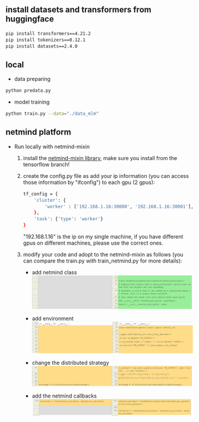 ## install datasets and transformers from huggingface

```bash
pip install transformers==4.21.2
pip install tokenizers==0.12.1
pip install datasets==2.4.0
```

## local

* data preparing
```bash
python predata.py
```

* model training
```bash
python train.py --data="./data_mlm"
```

## netmind platform
* Run locally with netmind-mixin
    1. install the [netmind-mixin library](https://github.com/protagolabs/NetMind-Mixin/tree/feature-tf-netmind), make sure you install from the tensorflow branch!
    2. create the config.py file as add your ip information (you can access those information by "ifconfig") to each gpu (2 gpus):
        ```bash
        tf_config = {
            'cluster': {
                'worker' : ['192.168.1.16:30000', '192.168.1.16:30001'],
            },
            'task': {'type': 'worker'}
        }
        ```
        "192.168.1.16" is the ip on my single machine, if you have different gpus on different machines, please use the correct ones.

    2. modify your code and adopt to the netmind-mixin as follows (you can compare the train.py with train_netmind.py for more details):

        * add netmind class
            ![add netmind callbacks](imgs/netmind_01.jpg)

        * add environment
            ![add environment](imgs/netmind_02.jpg)

        * change the distributed strategy
            ![change the distributed strategy](imgs/netmind_03.jpg)

        * add  the netmind callbacks 
            ![change the tf dataset loading](imgs/netmind_06.jpg)
        




        








